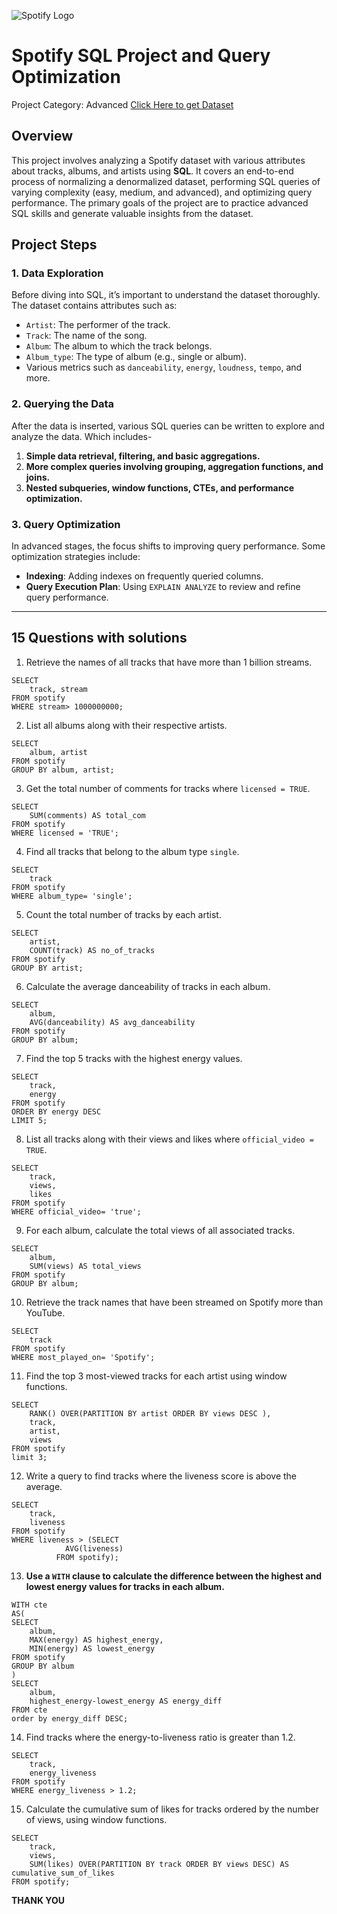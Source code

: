 ![Spotify Logo](https://github.com/najirh/najirh-Spotify-Data-Analysis-using-SQL/blob/main/spotify_logo.jpg)
# Spotify SQL Project and Query Optimization
Project Category: Advanced
[Click Here to get Dataset](https://www.kaggle.com/datasets/sanjanchaudhari/spotify-dataset)

## Overview
This project involves analyzing a Spotify dataset with various attributes about tracks, albums, and artists using **SQL**. It covers an end-to-end process of normalizing a denormalized dataset, performing SQL queries of varying complexity (easy, medium, and advanced), and optimizing query performance. The primary goals of the project are to practice advanced SQL skills and generate valuable insights from the dataset.

## Project Steps

### 1. Data Exploration
Before diving into SQL, it’s important to understand the dataset thoroughly. The dataset contains attributes such as:
- `Artist`: The performer of the track.
- `Track`: The name of the song.
- `Album`: The album to which the track belongs.
- `Album_type`: The type of album (e.g., single or album).
- Various metrics such as `danceability`, `energy`, `loudness`, `tempo`, and more.

### 2. Querying the Data
After the data is inserted, various SQL queries can be written to explore and analyze the data. Which includes-
1. **Simple data retrieval, filtering, and basic aggregations.**
2. **More complex queries involving grouping, aggregation functions, and joins.**
3. **Nested subqueries, window functions, CTEs, and performance optimization.**

### 3. Query Optimization
In advanced stages, the focus shifts to improving query performance. Some optimization strategies include:
- **Indexing**: Adding indexes on frequently queried columns.
- **Query Execution Plan**: Using `EXPLAIN ANALYZE` to review and refine query performance.
  
---

## 15 Questions with solutions

1. Retrieve the names of all tracks that have more than 1 billion streams.
```
SELECT 
	track, stream 
FROM spotify
WHERE stream> 1000000000;
```
2. List all albums along with their respective artists.
```
SELECT 
	album, artist  
FROM spotify
GROUP BY album, artist;
```
3. Get the total number of comments for tracks where `licensed = TRUE`.
```
SELECT 
	SUM(comments) AS total_com
FROM spotify
WHERE licensed = 'TRUE';
```
4. Find all tracks that belong to the album type `single`.
```
SELECT 
	track 
FROM spotify
WHERE album_type= 'single';
```
5. Count the total number of tracks by each artist.
```
SELECT 
	artist,
	COUNT(track) AS no_of_tracks
FROM spotify
GROUP BY artist;
```
6. Calculate the average danceability of tracks in each album.
```
SELECT 
	album,
	AVG(danceability) AS avg_danceability
FROM spotify
GROUP BY album;
```
7. Find the top 5 tracks with the highest energy values.
```
SELECT 
	track,
	energy
FROM spotify
ORDER BY energy DESC
LIMIT 5;
```
8. List all tracks along with their views and likes where `official_video = TRUE`.
```
SELECT 
	track,
	views,
	likes
FROM spotify
WHERE official_video= 'true';
```
9. For each album, calculate the total views of all associated tracks.
```
SELECT 
	album,
	SUM(views) AS total_views
FROM spotify
GROUP BY album;
```
10. Retrieve the track names that have been streamed on Spotify more than YouTube.
```
SELECT 
	track
FROM spotify
WHERE most_played_on= 'Spotify';
```
11. Find the top 3 most-viewed tracks for each artist using window functions.
```
SELECT 
	RANK() OVER(PARTITION BY artist ORDER BY views DESC ),
	track,
	artist,
	views
FROM spotify
limit 3;
```
12. Write a query to find tracks where the liveness score is above the average.
```
SELECT 
	track, 
	liveness
FROM spotify
WHERE liveness > (SELECT 
			AVG(liveness) 
		  FROM spotify);
```
13. **Use a `WITH` clause to calculate the difference between the highest and lowest energy values for tracks in each album.**
```
WITH cte
AS(
SELECT 
	album,
	MAX(energy) AS highest_energy,
	MIN(energy) AS lowest_energy
FROM spotify
GROUP BY album
)
SELECT 
	album,
	highest_energy-lowest_energy AS energy_diff
FROM cte
order by energy_diff DESC;
```
14. Find tracks where the energy-to-liveness ratio is greater than 1.2.
```
SELECT 
	track,
	energy_liveness
FROM spotify
WHERE energy_liveness > 1.2;
```
15. Calculate the cumulative sum of likes for tracks ordered by the number of views, using window functions.
```
SELECT 
	track,
	views,
	SUM(likes) OVER(PARTITION BY track ORDER BY views DESC) AS cumulative_sum_of_likes
FROM spotify;

```

**THANK YOU**
